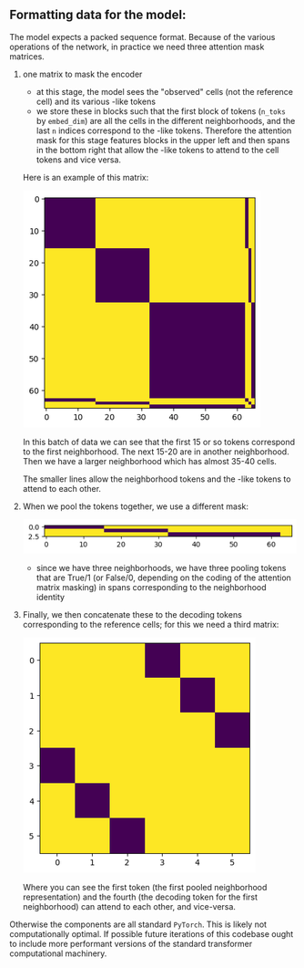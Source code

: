 ## Formatting data for the model:

The model expects a packed sequence format. Because of the various operations of the network, in practice we need three attention mask matrices.

1. one matrix to mask the encoder 
	* at this stage, the model sees the "observed" cells (not the reference cell) and its various <cls>-like tokens
	* we store these in blocks such that the first block of tokens (`n_toks` by `embed_dim`) are all the cells in the different neighborhoods, and the last `n` indices correspond to the <cls>-like tokens. Therefore the attention mask for this stage features blocks in the upper left and then spans in the bottom right that allow the <cls>-like tokens to attend to the cell tokens and vice versa.

	Here is an example of this matrix:

	![Adjacency matrix of the encoder portion of the network, showing three blocks in the left hand of the matrix and three smaller lines on bottom and right.](_static/example_encoder_mask.png)

	In this batch of data we can see that the first 15 or so tokens correspond to the first neighborhood. The next 15-20 are in another neighborhood. Then we have a larger neighborhood which has almost 35-40 cells. 

	The smaller lines allow the neighborhood tokens and the <cls>-like tokens to attend to each other. 

2. When we pool the tokens together, we use a different mask:

	![](_static/example_pool_mask.png)

	* since we have three neighborhoods, we have three pooling tokens that are True/1 (or False/0, depending on the coding of the attention matrix masking) in spans corresponding to the neighborhood identity

3. Finally, we then concatenate these to the decoding tokens corresponding to the reference cells; for this we need a third matrix:

	![](_static/example_decoder.png)

	Where you can see the first token (the first pooled neighborhood representation) and the fourth (the decoding token for the first neighborhood) can attend to each other, and vice-versa.

Otherwise the components are all standard `PyTorch`. This is likely not computationally optimal. If possible future iterations of this codebase ought to include more performant versions of the standard transformer computational machinery.
	
